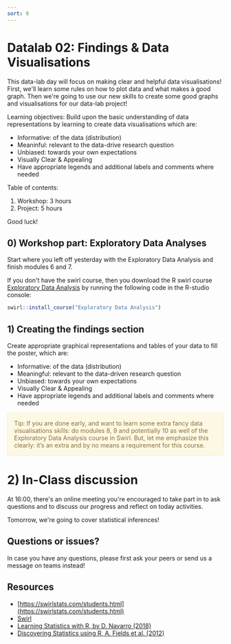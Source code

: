 ```yaml
---
sort: 9
---
```

# Datalab 02: Findings & Data Visualisations

This data-lab day will focus on making clear and helpful data visualisations! First, we'll learn some rules on how to plot data and what makes a good graph. Then we're going to use our new skills to create some good graphs and visualisations for our data-lab project!

Learning objectives:
Build upon the basic understanding of data representations by learning to create data visualisations which are:
- Informative: of the data (distribution)
- Meaninful: relevant to the data-drive research question
- Unbiased: towards your own expectations
- Visually Clear & Appealing
- Have appropriate legends and additional labels and comments where needed

Table of contents:
1. Workshop: 3 hours
2. Project: 5 hours

Good luck!

## 0) Workshop part: Exploratory Data Analyses
Start where you left off yesterday with the Exploratory Data Analysis and finish modules 6 and 7.

If you don't have the swirl course, then you download the R swirl course [Exploratory Data Analysis](https://swirlstats.com/scn/getclean.html) by running the following code in the R-studio console:
```R
swirl::install_course("Exploratory Data Analysis")
```


## 1) Creating the findings section
Create appropriate graphical representations and tables of your data to fill the poster, which are:
- Informative: of the data (distribution)
- Meaningful: relevant to the data-driven research question
- Unbiased: towards your own expectations
- Visually Clear & Appealing
- Have appropriate legends and additional labels and comments where needed

<div style="padding: 15px; border: 1px solid transparent; border-color: transparent; margin-bottom: 20px; border-radius: 4px; color: #8a6d3b;; background-color: #fcf8e3; border-color: #faebcc;">
Tip: If you are done early, and want to learn some extra fancy data visualisations skills: do modules 8, 9 and potentially 10 as well of the Exploratory Data Analysis course in Swirl. But, let me emphasize this clearly: it’s an extra and by no means a requirement for this course.
</div>

# 2) In-Class discussion
At 16:00, there's an online meeting you're encouraged to take part in to ask questions and to discuss our progress and reflect on today activities.

Tomorrow, we're going to cover statistical inferences!


## Questions or issues?
In case you have any questions, please first ask your peers or send us a message on teams instead!

## Resources
- [https://swirlstats.com/students.html](https://swirlstats.com/students.html)
- [Swirl](https://swirlstats.com/help.html)
- [Learning Statistics with R, by D. Navarro (2018)](https://learningstatisticswithr.com/)  
- [Discovering Statistics using R, A. Fields et al. (2012)](https://uk.sagepub.com/en-gb/eur/discovering-statistics-using-r/book236067)  
